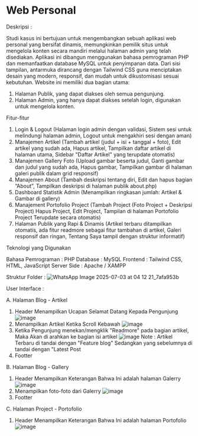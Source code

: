 # Web Personal 
Deskripsi :

Studi kasus ini bertujuan untuk mengembangkan sebuah aplikasi web personal yang bersifat dinamis, memungkinkan pemilik situs untuk mengelola konten secara mandiri melalui halaman admin yang telah disediakan. Aplikasi ini dibangun menggunakan bahasa pemrograman PHP dan memanfaatkan database MySQL untuk penyimpanan data. Dari sisi tampilan, antarmuka dirancang dengan Tailwind CSS guna menciptakan desain yang modern, responsif, dan mudah untuk dikustomisasi sesuai kebutuhan.
Website ini memiliki dua bagian utama:

1. Halaman Publik, yang dapat diakses oleh semua pengunjung.
2. Halaman Admin, yang hanya dapat diakses setelah login, digunakan untuk mengelola konten.

Fitur-fitur

1. Login & Logout (Halaman login admin dengan validasi, Sistem sesi untuk melindungi halaman admin, Logout untuk mengakhiri sesi dengan aman)
2. Manajemen Artikel (Tambah artikel (judul + isi + tanggal + foto), Edit artikel yang sudah ada, Hapus artikel, Tampilkan daftar artikel di halaman utama, Sidebar "Daftar Artikel" yang terupdate otomatis)
3. Manajemen Gallery Foto (Upload gambar beserta judul, Ganti gambar dan judul yang sudah ada, Hapus gambar, Tampilkan gambar di halaman galeri publik dalam grid responsif)
4. Manajemen About (Tambah deskripsi tentang diri, Edit dan hapus bagian “About”, Tampilkan deskripsi di halaman publik about.php)
5. Dashboard Statistik Admin (Menampilkan ringkasan jumlah: Artikel & Gambar di gallery)
6. Manajement Portofolio Project (Tambah Project (Foto Project + Deskripsi Project) Hapus Project, Edit Project, Tampilan di halaman Portofolio Project Terupdate secara otomatis)
7. Halaman Publik yang Rapi & Dinamis (Artikel terbaru ditampilkan otomatis, ada fitur readmore sebagai fitur tambahan di artikel, Galeri responsif dan ringan, Tentang Saya tampil dengan struktur informatif)

Teknologi yang Digunakan

Bahasa Pemrograman : PHP
Database : MySQL
Frontend : Tailwind CSS, HTML, JavaScript
Server Side : Apache / XAMPP

Struktur Folder :
![WhatsApp Image 2025-07-03 at 04 12 21_7afa953b](https://github.com/user-attachments/assets/63ec8a30-236f-4ba1-99c0-6e64be56565c)

User Interface :

A. Halaman Blog - Artikel
 1. Header Menampilkan Ucapan Selamat Datang Kepada Pengunjung
    ![image](https://github.com/user-attachments/assets/bc815280-5eaf-4770-862a-5a7c0cd89815)
 2. Menampilkan Artikel Ketika Scroll Kebawah 
    ![image](https://github.com/user-attachments/assets/f24a075b-f93f-4c6e-b4e4-f3d13207d217)
 3. Ketika Pengunjung menekan/mengklik "Readmore" pada bagian artikel, Maka Akan di arahkan ke bagian isi artikel
    ![image](https://github.com/user-attachments/assets/596fc2be-05bc-45ba-a280-8eb30e2d072f)
 Note : Artikel Terbaru di tandai dengan "Feature blog" Sedangkan yang sebelumnya di tandai dengan "Latest Post
 4. Footter

    
B. Halaman Blog - Gallery
  1. Header Menampilkan Keterangan Bahwa Ini adalah halaman Galerry
     ![image](https://github.com/user-attachments/assets/7a3f428b-5381-40f1-b1d4-026f337d870c)
  2. Menampilkan foto-foto dari Galerry
     ![image](https://github.com/user-attachments/assets/99cc971e-2ba7-438a-b3b4-880a96bc47f4)
  3. Footter


C. Halaman Project - Portofolio
  1. Header Menampilkan Keterangan Bahwa Ini adalah halaman Portofolio
     ![image](https://github.com/user-attachments/assets/a311d1b5-46af-4d73-b391-5be45fe9b689)





    


